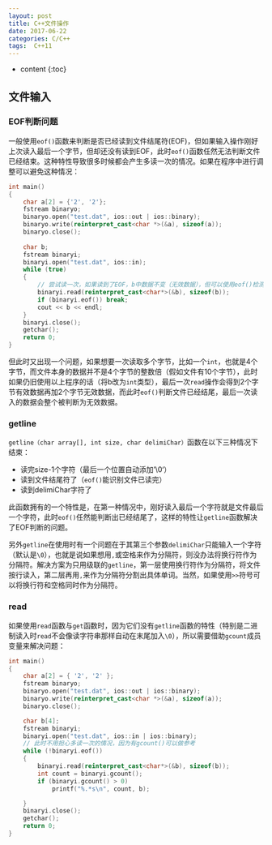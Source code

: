 ```yaml
---
layout: post
title: C++文件操作
date: 2017-06-22
categories: C/C++
tags:  C++11
---
```


* content
{:toc}

## 文件输入

### EOF判断问题

一般使用`eof()`函数来判断是否已经读到文件结尾符(EOF)，但如果输入操作刚好上次读入最后一个字节，但却还没有读到EOF，此时`eof()`函数任然无法判断文件已经结束。这种特性导致很多时候都会产生多读一次的情况。如果在程序中进行调整可以避免这种情况：

```c++
int main()
{
  	char a[2] = {'2', '2'};
    fstream binaryo;
    binaryo.open("test.dat", ios::out | ios::binary);
    binaryo.write(reinterpret_cast<char *>(&a), sizeof(a));
    binaryo.close();
  
    char b;
    fstream binaryi;
    binaryi.open("test.dat", ios::in);
    while (true)
    {
      	// 尝试读一次，如果读到了EOF，b中数据不变（无效数据），但可以使用eof()检测出来
        binaryi.read(reinterpret_cast<char*>(&b), sizeof(b));
        if (binaryi.eof()) break;
        cout << b << endl;
    }
    binaryi.close();
    getchar();
    return 0;
}
```

但此时又出现一个问题，如果想要一次读取多个字节，比如一个`int`，也就是4个字节，而文件本身的数据并不是4个字节的整数倍（假如文件有10个字节），此时如果仍旧使用以上程序的话（将b改为`int`类型），最后一次`read`操作会得到2个字节有效数据再加2个字节无效数据，而此时`eof()`判断文件已经结尾，最后一次读入的数据会整个被判断为无效数据。

### getline

`getline（char array[], int size, char delimiChar）`函数在以下三种情况下结束：

- 读完size-1个字符（最后一个位置自动添加’\0‘）
- 读到文件结尾符了（`eof()`能识别文件已读完）
- 读到delimiChar字符了

此函数拥有的一个特性是，在第一种情况中，刚好读入最后一个字符就是文件最后一个字符，此时`eof()`任然能判断出已经结尾了，这样的特性让`getline`函数解决了EOF判断的问题。

另外`getline`在使用时有一个问题在于其第三个参数`delimiChar`只能输入一个字符（默认是`\0`），也就是说如果想用`,`或空格来作为分隔符，则没办法将换行符作为分隔符。解决方案为只用级联的`getline`，第一层使用换行符作为分隔符，将文件按行读入，第二层再用`,`来作为分隔符分割出具体单词。当然，如果使用`>>`符号可以将换行符和空格同时作为分隔符。

### read

如果使用`read`函数与`get`函数时，因为它们没有`getline`函数的特性（特别是二进制读入时`read`不会像读字符串那样自动在末尾加入`\0`），所以需要借助`gcount`成员变量来解决问题：

```c++
int main()
{
    char a[2] = { '2', '2' };
    fstream binaryo;
    binaryo.open("test.dat", ios::out | ios::binary);
    binaryo.write(reinterpret_cast<char *>(&a), sizeof(a));
    binaryo.close();

    char b[4];
    fstream binaryi;
    binaryi.open("test.dat", ios::in | ios::binary);
  	// 此时不用担心多读一次的情况，因为有gcount()可以做参考
    while (!binaryi.eof())
    {
        binaryi.read(reinterpret_cast<char*>(&b), sizeof(b));
        int count = binaryi.gcount();
        if (binaryi.gcount() > 0)
            printf("%.*s\n", count, b);

    }
    binaryi.close();
    getchar();
    return 0;
}
```
